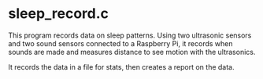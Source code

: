 # sleep_record.c
This program records data on sleep patterns.  Using two ultrasonic sensors 
and two sound sensors connected to a Raspberry Pi, it records when sounds 
are made and measures distance to see motion with the ultrasonics.  

It records the data in a file for stats, then creates a report on the data.
